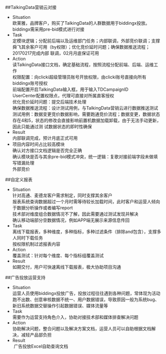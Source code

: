 ##TalkingData营销云对接
* Situation  
  欧莱雅，品牌客户，购买了TalkingData的人群数据用于biddingx投放。biddingx需采用pre-bid模式进行对接
* Task  
  定模块逻辑；分配前后端以及运维部门任务；内部联调，外部竞价联调；支撑舜飞其余客户可用（by权限）；优化竞价延时问题；确保数据推送流程；20170217完成内部
  联调，02月月底保证可用
* Action  
  读TalkingData接口文档，确定基础流程，按照流程分配前端、后端、运维工作  
  权限配置：向clicki超级管理员账号开放权限，由clicki账号直接向所有biddingx账号授权  
  前端配置开启TalkingData输入框，用于输入TDCampaignID   
  UserCenter配置权限点，代理可直接对所属直客授权  
  优化竞价延时问题：提交后端技术处理   
  确保数据推送流程：设计测试用例，与TalkingData营销云进行数据推送测试  
  测试用例：数据变更竞价数据影响，需要跑通竞价流程；数据变更，数据状态存在4和5，状态的修改会直接影响前置机数据加载卸载，由于无法手动更新，因此只能通过测 
  试数据状态的即时性确保  
* Result  
  内部联调完成，预计月底正式可用  
* 项目内容时间占比较高模块  
  确认对方接口文档逻辑是否完全正确  
  确认模块是否与其余pre-bid模式冲突，统一逻辑：复歌对接前端字段未做填写错漏处理  
  外部竞价  
  
##自定义报表  
* Situation  
  针对高通、麦德龙客户需求制定，同时支撑其余客户  
  报表系统查询数据超过一个月时需等待较长加载时间，此时客户和运营人倾向于数据分析操作或者编写report  
  技术部对维度组合数据情况不了解，因此需要通过测试发现并解决  
  确认移动端部分空数据情况，例如APP端无展示来源信息传回  
* Task  
  离线下载报表，多种维度，多种指标，多种过滤条件（排除and包含），支撑多人同时下载任务  
  按权限机制过滤报表内容  
* Action  
  覆盖测试：针对每个维度、每个指标组覆盖测试  
* Result  
  如期交付，用户可快速离线下载报表，极大协助项目沟通  
  
##广告投放运营支持  
* Situation  
  运营人员使用biddingx投放广告，投放过程往往遇到各种问题，常体现为活动跑不出数、创意审核数据不统一、用户数据错误，导致原因一般为系统bug、新旧系统数据交替操作引起数据错误、媒体流量等  
* Task  
  需要作为运营支持角色介入，协助对接技术部和媒体排查解决问题  
* Action  
  协助解决问题，整合问题以及解决方案文档，运营人员可以自助根据文档解决，减轻产品部负担  
* Result  
  广告投放Excel自助查询文档
  
